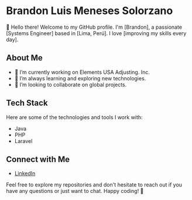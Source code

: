 # Brandon Luis Meneses Solorzano

👋 Hello there! Welcome to my GitHub profile. I'm [Brandon], a passionate [Systems Engineer] based in [Lima, Perú]. I love [improving my skills every day].

## About Me

- 🔭 I’m currently working on Elements USA Adjusting. Inc.
- 🌱 I’m always learning and exploring new technologies.
- 👯 I’m looking to collaborate on global projects.

## Tech Stack

Here are some of the technologies and tools I work with:

- Java
- PHP
- Laravel



## Connect with Me

- [LinkedIn]([your-linkedin-profile](https://www.linkedin.com/in/brandon-luis-meneses-solorzano/))

Feel free to explore my repositories and don't hesitate to reach out if you have any questions or just want to chat. Happy coding! 🚀
